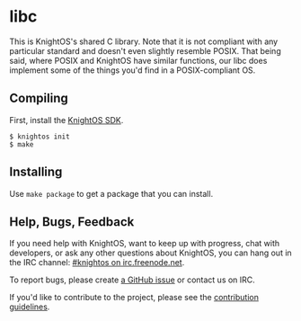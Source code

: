 # libc

This is KnightOS's shared C library. Note that it is not compliant with any
particular standard and doesn't even slightly resemble POSIX. That being said,
where POSIX and KnightOS have similar functions, our libc does implement some
of the things you'd find in a POSIX-compliant OS.

## Compiling

First, install the [KnightOS SDK](http://www.knightos.org/sdk).

    $ knightos init
    $ make

## Installing

Use `make package` to get a package that you can install.

## Help, Bugs, Feedback

If you need help with KnightOS, want to keep up with progress, chat with
developers, or ask any other questions about KnightOS, you can hang out in the
IRC channel: [#knightos on irc.freenode.net](http://webchat.freenode.net/?channels=knightos).
 
To report bugs, please create [a GitHub issue](https://github.com/KnightOS/KnightOS/issues/new) or contact us on IRC.
 
If you'd like to contribute to the project, please see the [contribution guidelines](http://www.knightos.org/contributing).
